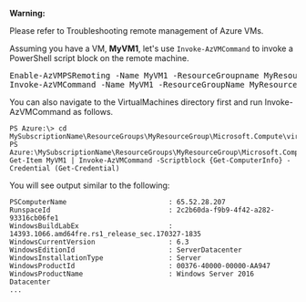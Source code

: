 **Warning:**

Please refer to Troubleshooting remote management of Azure VMs.

Assuming you have a VM, **MyVM1**, let's use `Invoke-AzVMCommand` to invoke a PowerShell script block on the remote machine.

<pre class="file" data-target="clipboard">
Enable-AzVMPSRemoting -Name MyVM1 -ResourceGroupname MyResourceGroup
Invoke-AzVMCommand -Name MyVM1 -ResourceGroupName MyResourceGroup -Scriptblock {Get-ComputerInfo} -Credential (Get-Credential)
</pre>


You can also navigate to the VirtualMachines directory first and run Invoke-AzVMCommand as follows.

```
PS Azure:\> cd MySubscriptionName\ResourceGroups\MyResourceGroup\Microsoft.Compute\virtualMachines
PS Azure:\MySubscriptionName\ResourceGroups\MyResourceGroup\Microsoft.Compute\virtualMachines> Get-Item MyVM1 | Invoke-AzVMCommand -Scriptblock {Get-ComputerInfo} -Credential (Get-Credential)
```

You will see output similar to the following:

```
PSComputerName                         : 65.52.28.207
RunspaceId                             : 2c2b60da-f9b9-4f42-a282-93316cb06fe1
WindowsBuildLabEx                      : 14393.1066.amd64fre.rs1_release_sec.170327-1835
WindowsCurrentVersion                  : 6.3
WindowsEditionId                       : ServerDatacenter
WindowsInstallationType                : Server
WindowsProductId                       : 00376-40000-00000-AA947
WindowsProductName                     : Windows Server 2016 Datacenter
...
```
